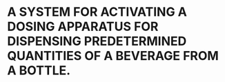 # A SYSTEM FOR ACTIVATING A DOSING APPARATUS FOR DISPENSING PREDETERMINED QUANTITIES OF A BEVERAGE FROM A BOTTLE.